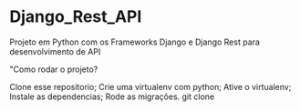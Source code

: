 # Django_Rest_API
Projeto em Python com os Frameworks Django e Django Rest para desenvolvimento de API

"Como rodar o projeto?

Clone esse repositorio;
Crie uma virtualenv com python;
Ative o virtualenv;
Instale as dependencias;
Rode as migrações.
git clone 
